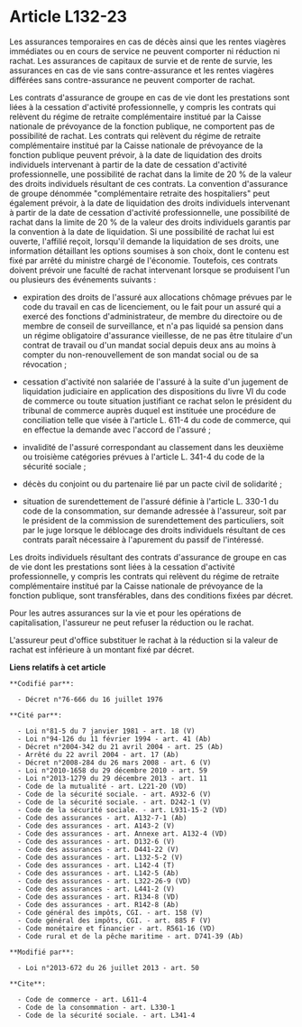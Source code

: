 # Article L132-23

Les assurances temporaires en cas de décès ainsi que les rentes viagères immédiates ou en cours de service ne peuvent
comporter ni réduction ni rachat. Les assurances de capitaux de survie et de rente de survie, les assurances en cas de vie
sans contre-assurance et les rentes viagères différées sans contre-assurance ne peuvent comporter de rachat. 

Les contrats d'assurance de groupe en cas de vie dont les prestations sont liées à la cessation d'activité professionnelle, y
compris les contrats qui relèvent du régime de retraite complémentaire institué par la Caisse nationale de prévoyance de la
fonction publique, ne comportent pas de possibilité de rachat. Les contrats qui relèvent du régime de retraite complémentaire
institué par la Caisse nationale de prévoyance de la fonction publique peuvent prévoir, à la date de liquidation des droits
individuels intervenant à partir de la date de cessation d'activité professionnelle, une possibilité de rachat dans la limite
de 20 % de la valeur des droits individuels résultant de ces contrats. La convention d'assurance de groupe dénommée
"complémentaire retraite des hospitaliers" peut également prévoir, à la date de liquidation des droits individuels
intervenant à partir de la date de cessation d'activité professionnelle, une possibilité de rachat dans la limite de 20 % de
la valeur des droits individuels garantis par la convention à la date de liquidation. Si une possibilité de rachat lui est
ouverte, l'affilié reçoit, lorsqu'il demande la liquidation de ses droits, une information détaillant les options soumises à
son choix, dont le contenu est fixé par arrêté du ministre chargé de l'économie. Toutefois, ces contrats doivent prévoir une
faculté de rachat intervenant lorsque se produisent l'un ou plusieurs des événements suivants :

- expiration des droits de l'assuré aux allocations chômage prévues par le code du travail en cas de licenciement, ou le fait
pour un assuré qui a exercé des fonctions d'administrateur, de membre du directoire ou de membre de conseil de surveillance,
et n'a pas liquidé sa pension dans un régime obligatoire d'assurance vieillesse, de ne pas être titulaire d'un contrat de
travail ou d'un mandat social depuis deux ans au moins à compter du non-renouvellement de son mandat social ou de sa
révocation ;

- cessation d'activité non salariée de l'assuré à la suite d'un jugement de liquidation judiciaire en application des
dispositions du livre VI du code de commerce ou toute situation justifiant ce rachat selon le président du tribunal de
commerce auprès duquel est instituée une procédure de conciliation telle que visée à l'article L. 611-4 du code de commerce,
qui en effectue la demande avec l'accord de l'assuré ;

- invalidité de l'assuré correspondant au classement dans les deuxième ou troisième catégories prévues à l'article L. 341-4
du code de la sécurité sociale ;

- décès du conjoint ou du partenaire lié par un pacte civil de solidarité ;

- situation de surendettement de l'assuré définie à l'article L. 330-1 du code de la consommation, sur demande adressée à
l'assureur, soit par le président de la commission de surendettement des particuliers, soit par le juge lorsque le déblocage
des droits individuels résultant de ces contrats paraît nécessaire à l'apurement du passif de l'intéressé. 

Les droits individuels résultant des contrats d'assurance de groupe en cas de vie dont les prestations sont liées à la
cessation d'activité professionnelle, y compris les contrats qui relèvent du régime de retraite complémentaire institué par
la Caisse nationale de prévoyance de la fonction publique, sont transférables, dans des conditions fixées par décret. 

Pour les autres assurances sur la vie et pour les opérations de capitalisation, l'assureur ne peut refuser la réduction ou le
rachat. 

L'assureur peut d'office substituer le rachat à la réduction si la valeur de rachat est inférieure à un montant fixé par
décret.

**Liens relatifs à cet article**

	**Codifié par**:

	  - Décret n°76-666 du 16 juillet 1976

	**Cité par**:

	  - Loi n°81-5 du 7 janvier 1981 - art. 18 (V)
	  - Loi n°94-126 du 11 février 1994 - art. 41 (Ab)
	  - Décret n°2004-342 du 21 avril 2004 - art. 25 (Ab)
	  - Arrêté du 22 avril 2004 - art. 17 (Ab)
	  - Décret n°2008-284 du 26 mars 2008 - art. 6 (V)
	  - Loi n°2010-1658 du 29 décembre 2010 - art. 59
	  - Loi n°2013-1279 du 29 décembre 2013 - art. 11
	  - Code de la mutualité - art. L221-20 (VD)
	  - Code de la sécurité sociale. - art. A932-6 (V)
	  - Code de la sécurité sociale. - art. D242-1 (V)
	  - Code de la sécurité sociale. - art. L931-15-2 (VD)
	  - Code des assurances - art. A132-7-1 (Ab)
	  - Code des assurances - art. A143-2 (V)
	  - Code des assurances - art. Annexe art. A132-4 (VD)
	  - Code des assurances - art. D132-6 (V)
	  - Code des assurances - art. D441-22 (V)
	  - Code des assurances - art. L132-5-2 (V)
	  - Code des assurances - art. L142-4 (T)
	  - Code des assurances - art. L142-5 (Ab)
	  - Code des assurances - art. L322-26-9 (VD)
	  - Code des assurances - art. L441-2 (V)
	  - Code des assurances - art. R134-8 (VD)
	  - Code des assurances - art. R142-8 (Ab)
	  - Code général des impôts, CGI. - art. 158 (V)
	  - Code général des impôts, CGI. - art. 885 F (V)
	  - Code monétaire et financier - art. R561-16 (VD)
	  - Code rural et de la pêche maritime - art. D741-39 (Ab)

	**Modifié par**:

	  - Loi n°2013-672 du 26 juillet 2013 - art. 50

	**Cite**:

	  - Code de commerce - art. L611-4
	  - Code de la consommation - art. L330-1
	  - Code de la sécurité sociale. - art. L341-4
